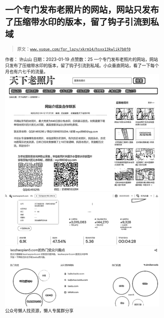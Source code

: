 # 一个专门发布老照片的网站，网站只发布了压缩带水印的版本，留了钩子引流到私域

> 原文：[`www.yuque.com/for_lazy/xkrm14/hsxx13kwlik7b0f0`](https://www.yuque.com/for_lazy/xkrm14/hsxx13kwlik7b0f0)

<ne-p id="u51176e5d" data-lake-id="u51176e5d"><ne-text id="u37187d4f">作者： 许山山</ne-text></ne-p> <ne-p id="ub5d2b872" data-lake-id="ub5d2b872"><ne-text id="ua652001e">日期：2023-01-19</ne-text></ne-p> <ne-p id="ud6b4fe14" data-lake-id="ud6b4fe14"><ne-text id="udcec69bc">点赞数：</ne-text><ne-text id="u2a1a9d1d" ne-bold="true">25</ne-text></ne-p> <ne-hole id="u0ce470a6" data-lake-id="u0ce470a6"><ne-card data-card-name="hr" data-card-type="block" id="CDXGe" data-event-boundary="card"><ne-p id="u299757fb" data-lake-id="u299757fb"><ne-text id="u63e494d9">一个专门发布老照片的网站，网站只发布了压缩带水印的版本，留了钩子引流到私域。小众垂直网站，看了一下每个月也有六七千的流量。</ne-text></ne-p> <ne-p id="ue7cb9df6" data-lake-id="ue7cb9df6"><ne-card data-card-name="image" data-card-type="inline" id="WPDUX" data-event-boundary="card">![](img/a108bd848753114587fc6d23b034beea.png)</ne-card></ne-p> <ne-p id="u3cc92759" data-lake-id="u3cc92759"><ne-card data-card-name="image" data-card-type="inline" id="bVZKG" data-event-boundary="card">![](img/d2b76f7c147717c3375ea8f6738eb8a2.png)</ne-card></ne-p> <ne-p id="u824630ab" data-lake-id="u824630ab"><ne-card data-card-name="image" data-card-type="inline" id="gFIJB" data-event-boundary="card">![](img/b1ddbcc315510850c9acd53200f997fe.png)</ne-card></ne-p> <ne-hole id="u7aca9e20" data-lake-id="u7aca9e20"><ne-card data-card-name="hr" data-card-type="block" id="GVKY5" data-event-boundary="card"><ne-p id="ua4238bdf" data-lake-id="ua4238bdf"><ne-text id="uecaf0f9c">公众号懒人找资源，懒人专属群分享</ne-text></ne-p></ne-card></ne-hole></ne-card></ne-hole>